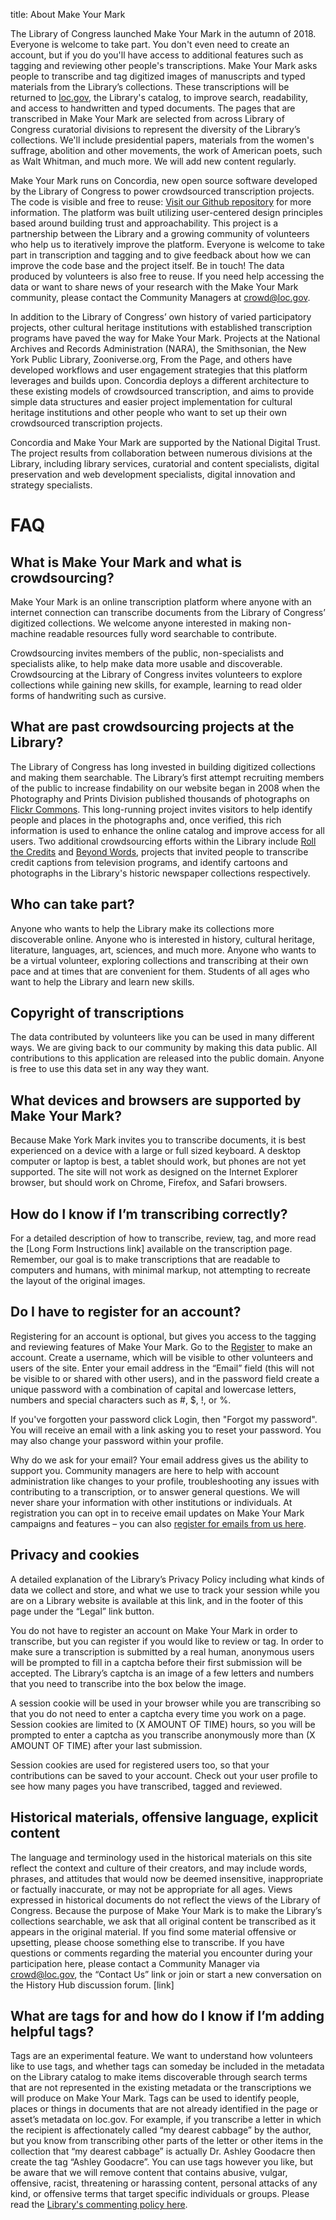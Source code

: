 title: About Make Your Mark

The Library of Congress launched Make Your Mark in the autumn of 2018. Everyone is welcome to take part. You don't even need to create an account, but if you do you'll have access to additional features such as tagging and reviewing other people's transcriptions. Make Your Mark asks people to transcribe and tag digitized images of manuscripts and typed materials from the Library’s collections. These transcriptions will be returned to [loc.gov](https://www.loc.gov/), the Library's catalog, to improve search, readability, and access to handwritten and typed documents. The pages that are transcribed in Make Your Mark are selected from across Library of Congress curatorial divisions to represent the diversity of the Library’s collections. We'll include presidential papers, materials from the women's suffrage, abolition and other movements, the work of American poets, such as Walt Whitman, and much more. We will add new content regularly.

Make Your Mark runs on Concordia, new open source software developed by the Library of Congress to power crowdsourced transcription projects. The code is visible and free to reuse: [Visit our Github repository](https://github.com/LibraryOfCongress/concordia) for more information. The platform was built utilizing user-centered design principles based around building trust and approachability. This project is a partnership between the Library and a growing community of volunteers who help us to iteratively improve the platform. Everyone is welcome to take part in transcription and tagging and to give feedback about how we can improve the code base and the project itself. Be in touch! The data produced by volunteers is also free to reuse. If you need help accessing the data or want to share news of your research with the Make Your Mark community, please contact the Community Managers at [crowd@loc.gov](mailto:crowd@lov.goc).

In addition to the Library of Congress’ own history of varied participatory projects, other cultural heritage institutions with established transcription programs have paved the way for Make Your Mark. Projects at the National Archives and Records Administration (NARA), the Smithsonian, the New York Public Library, Zooniverse.org, From the Page, and others have developed workflows and user engagement strategies that this platform leverages and builds upon. Concordia deploys a different architecture to these existing models of crowdsourced transcription, and aims to provide simple data structures and easier project implementation for cultural heritage institutions and other people who want to set up their own crowdsourced transcription projects.

Concordia and Make Your Mark are supported by the National Digital Trust. The project results from collaboration between numerous divisions at the Library, including library services, curatorial and content specialists, digital preservation and web development specialists, digital innovation and strategy specialists.

# FAQ

## What is Make Your Mark and what is crowdsourcing?

Make Your Mark is an online transcription platform where anyone with an internet connection can transcribe documents from the Library of Congress’ digitized collections. We welcome anyone interested in making non-machine readable resources fully word searchable to contribute.

Crowdsourcing invites members of the public, non-specialists and specialists alike, to help make data more usable and discoverable. Crowdsourcing at the Library of Congress invites volunteers to explore collections while gaining new skills, for example, learning to read older forms of handwriting such as cursive.

## What are past crowdsourcing projects at the Library? 

The Library of Congress has long invested in building digitized collections and making them searchable. The Library’s first attempt recruiting members of the public to increase findability on our website began in 2008 when the Photography and Prints Division published thousands of photographs on [Flickr Commons](https://www.flickr.com/photos/library_of_congress). This long-running project invites visitors to help identify people and places in the photographs and, once verified, this rich information is used to enhance the online catalog and improve access for all users. Two additional crowdsourcing efforts within the Library include [Roll the Credits](https://www.zooniverse.org/projects/sroosa/roll-the-credits) and [Beyond Words](http://beyondwords.labs.loc.gov/), projects that invited people to transcribe credit captions from television programs, and identify cartoons and photographs in the Library's historic newspaper collections respectively.

## Who can take part?

Anyone who wants to help the Library make its collections more discoverable online. Anyone who is interested in history, cultural heritage, literature, languages, art, sciences, and much more. Anyone who wants to be a virtual volunteer, exploring collections and transcribing at their own pace and at times that are convenient for them. Students of all ages who want to help the Library and learn new skills.

## Copyright of transcriptions

The data contributed by volunteers like you can be used in many different ways. We are giving back to our community by making this data public. All contributions to this application are released into the public domain. Anyone is free to use this data set in any way they want.


## What devices and browsers are supported by Make Your Mark?

Because Make York Mark invites you to transcribe documents, it is best experienced on a device with a large or full sized keyboard. A desktop computer or laptop is best, a tablet should work, but phones are not yet supported. The site will not work as designed on the Internet Explorer browser, but should work on Chrome, Firefox, and Safari browsers.

## How do I know if I’m transcribing correctly?

For a detailed description of how to transcribe, review, tag, and more read the [Long Form Instructions link] available on the transcription page. Remember, our goal is to make transcriptions that are readable to computers and humans, with minimal markup, not attempting to recreate the layout of the original images.

## Do I have to register for an account? 

Registering for an account is optional, but gives you access to the tagging and reviewing features of Make Your Mark. Go to the [Register](/account/register) to make an account. Create a username, which will be visible to other volunteers and users of the site. Enter your email address in the “Email” field (this will not be visible to or shared with other users), and in the password field create a unique password with a combination of capital and lowercase letters, numbers and special characters such as #, $, !, or %.

If you've forgotten your password click Login, then "Forgot my password". You will receive an email with a link asking you to reset your password. You may also change your password within your profile.

Why do we ask for your email? Your email address gives us the ability to support you. Community managers are here to help with account administration like changes to your profile, troubleshooting any issues with contributing to a transcription, or to answer general questions. We will never share your information with other institutions or individuals. At registration you can opt in to receive email updates on Make Your Mark campaigns and features – you can also [register for emails from us here](https://updates.loc.gov/accounts/USLOC/subscriber/new?topic_id=USLOC_175).

## Privacy and cookies

A detailed explanation of the Library’s Privacy Policy including what kinds of data we collect and store, and what we use to track your session while you are on a Library website is available at this link, and in the footer of this page under the “Legal” link button.

You do not have to register an account on Make Your Mark in order to transcribe, but you can register if you would like to review or tag. In order to make sure a transcription is submitted by a real human, anonymous users will be prompted to fill in a captcha before their first submission will be accepted. The Library’s captcha is an image of a few letters and numbers that you need to transcribe into the box below the image.

A session cookie will be used in your browser while you are transcribing so that you do not need to enter a captcha every time you work on a page. Session cookies are limited to (X AMOUNT OF TIME) hours, so you will be prompted to enter a captcha as you transcribe anonymously more than (X AMOUNT OF TIME) after your last submission.

Session cookies are used for registered users too, so that your contributions can be saved to your account. Check out your user profile to see how many pages you have transcribed, tagged and reviewed.

## Historical materials, offensive language, explicit content

The language and terminology used in the historical materials on this site reflect the context and culture of their creators, and may include words, phrases, and attitudes that would now be deemed insensitive, inappropriate or factually inaccurate, or may not be appropriate for all ages. Views expressed in historical documents do not reflect the views of the Library of Congress. Because the purpose of Make Your Mark is to make the Library’s collections searchable, we ask that all original content be transcribed as it appears in the original material. If you find some material offensive or upsetting, please choose something else to transcribe. If you have questions or comments regarding the material you encounter during your participation here, please contact a Community Manager via crowd@loc.gov, the “Contact Us” link or join or start a new conversation on the History Hub discussion forum. [link]

## What are tags for and how do I know if I’m adding helpful tags?

Tags are an experimental feature. We want to understand how volunteers like to use tags, and whether tags can someday be included in the metadata on the Library catalog to make items discoverable through search terms that are not represented in the existing metadata or the transcriptions we will produce on Make Your Mark. Tags can be used to identify people, places or things in documents that are not already identified in the page or asset’s metadata on loc.gov. For example, if you transcribe a letter in which the recipient is affectionately called “my dearest cabbage” by the author, but you know from transcribing other parts of the letter or other items in the collection that “my dearest cabbage” is actually Dr. Ashley Goodacre then create the tag “Ashley Goodacre”. You can use tags however you like, but be aware that we will remove content that contains abusive, vulgar, offensive, racist, threatening or harassing content, personal attacks of any kind, or offensive terms that target specific individuals or groups. Please read the [Library's commenting policy here](https://www.loc.gov/legal/comment-and-posting-policy/).
